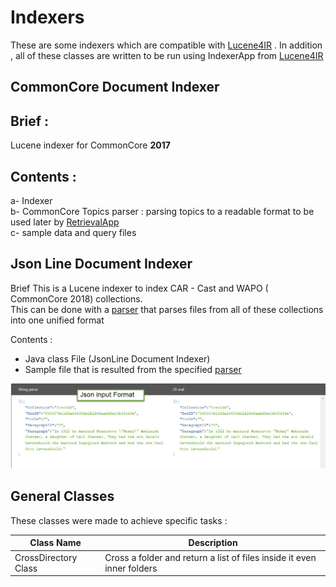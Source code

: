 Indexers
========
These are some indexers which are compatible with [Lucene4IR](https://github.com/lucene4ir/lucene4ir/blob/master/README.md) . In addition , all of these classes are written to be run using IndexerApp from [Lucene4IR](https://github.com/lucene4ir/lucene4ir/blob/master/README.md)

CommonCore Document Indexer
-----------------------------------------------

Brief :
-------
Lucene indexer for CommonCore **2017** 

Contents :
---------
a- Indexer 
<br/>
b- CommonCore Topics parser : parsing topics to a readable format to be used later by [RetrievalApp](https://github.com/lucene4ir/lucene4ir/blob/master/README.md)
<br/>
c- sample data and query files

Json Line Document Indexer
-----------------------------------------------
Brief
This is a Lucene indexer to index CAR - Cast and WAPO ( CommonCore 2018) collections. 
<br/>
This can be done with a [parser](https://github.com/stamatisvas/Index-TREC-CAR-MSMARCO-TREC-WASHINGTONPOST) that parses  files from all of these collections into one unified format 
	 
Contents :
 - Java class File (JsonLine Document Indexer) 	
 - Sample file that is resulted from the specified [parser](https://github.com/stamatisvas/Index-TREC-CAR-MSMARCO-TREC-WASHINGTONPOST)

![Accepted Json Format to the Indexer](https://github.com/ABDULAZIZALQATAN/Indexers/blob/master/Explanations/Json%20input%20Format.jpg)

General Classes
------------------------
These classes were made to achieve specific tasks :

| Class Name           | Description                                                            |
|----------------------|------------------------------------------------------------------------|
| CrossDirectory Class | Cross a folder and return a list of files inside it even inner folders |
